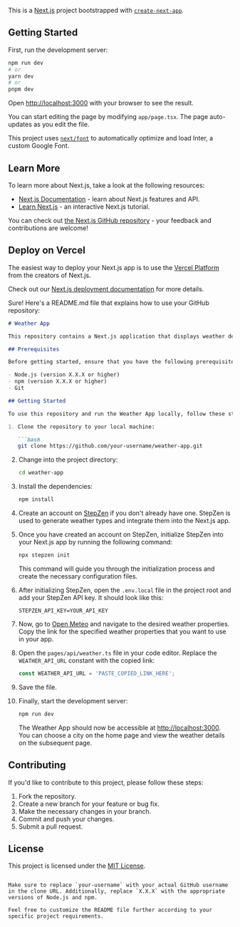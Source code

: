 This is a [Next.js](https://nextjs.org/) project bootstrapped with [`create-next-app`](https://github.com/vercel/next.js/tree/canary/packages/create-next-app).

## Getting Started

First, run the development server:

```bash
npm run dev
# or
yarn dev
# or
pnpm dev
```

Open [http://localhost:3000](http://localhost:3000) with your browser to see the result.

You can start editing the page by modifying `app/page.tsx`. The page auto-updates as you edit the file.

This project uses [`next/font`](https://nextjs.org/docs/basic-features/font-optimization) to automatically optimize and load Inter, a custom Google Font.

## Learn More

To learn more about Next.js, take a look at the following resources:

- [Next.js Documentation](https://nextjs.org/docs) - learn about Next.js features and API.
- [Learn Next.js](https://nextjs.org/learn) - an interactive Next.js tutorial.

You can check out [the Next.js GitHub repository](https://github.com/vercel/next.js/) - your feedback and contributions are welcome!

## Deploy on Vercel

The easiest way to deploy your Next.js app is to use the [Vercel Platform](https://vercel.com/new?utm_medium=default-template&filter=next.js&utm_source=create-next-app&utm_campaign=create-next-app-readme) from the creators of Next.js.

Check out our [Next.js deployment documentation](https://nextjs.org/docs/deployment) for more details.


Sure! Here's a README.md file that explains how to use your GitHub repository:

```markdown
# Weather App

This repository contains a Next.js application that displays weather details for a chosen city using the ChatGPT API. It utilizes weather data from [Open Meteo](https://open-meteo.com/). To enhance the integration of the weather data, we utilize StepZen to generate weather types and integrate them into the Next.js app.

## Prerequisites

Before getting started, ensure that you have the following prerequisites installed on your machine:

- Node.js (version X.X.X or higher)
- npm (version X.X.X or higher)
- Git

## Getting Started

To use this repository and run the Weather App locally, follow these steps:

1. Clone the repository to your local machine:

   ```bash
   git clone https://github.com/your-username/weather-app.git
   ```

2. Change into the project directory:

   ```bash
   cd weather-app
   ```

3. Install the dependencies:

   ```bash
   npm install
   ```

4. Create an account on [StepZen](https://stepzen.com/) if you don't already have one. StepZen is used to generate weather types and integrate them into the Next.js app.

5. Once you have created an account on StepZen, initialize StepZen into your Next.js app by running the following command:

   ```bash
   npx stepzen init
   ```

   This command will guide you through the initialization process and create the necessary configuration files.

6. After initializing StepZen, open the `.env.local` file in the project root and add your StepZen API key. It should look like this:

   ```dotenv
   STEPZEN_API_KEY=YOUR_API_KEY
   ```

7. Now, go to [Open Meteo](https://open-meteo.com/) and navigate to the desired weather properties. Copy the link for the specified weather properties that you want to use in your app.

8. Open the `pages/api/weather.ts` file in your code editor. Replace the `WEATHER_API_URL` constant with the copied link:

   ```typescript
   const WEATHER_API_URL = 'PASTE_COPIED_LINK_HERE';
   ```

9. Save the file.

10. Finally, start the development server:

    ```bash
    npm run dev
    ```

    The Weather App should now be accessible at [http://localhost:3000](http://localhost:3000). You can choose a city on the home page and view the weather details on the subsequent page.

## Contributing

If you'd like to contribute to this project, please follow these steps:

1. Fork the repository.
2. Create a new branch for your feature or bug fix.
3. Make the necessary changes in your branch.
4. Commit and push your changes.
5. Submit a pull request.

## License

This project is licensed under the [MIT License](LICENSE).
```

Make sure to replace `your-username` with your actual GitHub username in the clone URL. Additionally, replace `X.X.X` with the appropriate versions of Node.js and npm.

Feel free to customize the README file further according to your specific project requirements.
